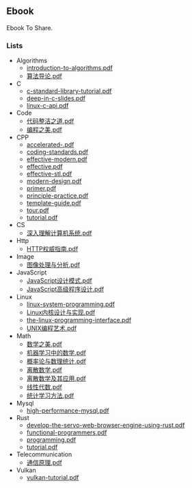 ## Ebook

Ebook To Share.

### Lists

- Algorithms
    - [introduction-to-algorithms.pdf](./ebooks/Algorithms/introduction-to-algorithms.pdf)
    - [算法导论.pdf](./ebooks/Algorithms/算法导论.pdf)
- C
    - [c-standard-library-tutorial.pdf](./ebooks/C/c-standard-library-tutorial.pdf)
    - [deep-in-c-slides.pdf](./ebooks/C/deep-in-c-slides.pdf)
    - [linux-c-api.pdf](./ebooks/C/linux-c-api.pdf)
- Code
    - [代码整洁之道.pdf](./ebooks/Code/代码整洁之道.pdf)
    - [编程之美.pdf](./ebooks/Code/编程之美.pdf)
- CPP
    - [accelerated-.pdf](./ebooks/CPP/accelerated-.pdf)
    - [coding-standards.pdf](./ebooks/CPP/coding-standards.pdf)
    - [effective-modern.pdf](./ebooks/CPP/effective-modern.pdf)
    - [effective.pdf](./ebooks/CPP/effective.pdf)
    - [effective-stl.pdf](./ebooks/CPP/effective-stl.pdf)
    - [modern-design.pdf](./ebooks/CPP/modern-design.pdf)
    - [primer.pdf](./ebooks/CPP/primer.pdf)
    - [principle-practice.pdf](./ebooks/CPP/principle-practice.pdf)
    - [template-guide.pdf](./ebooks/CPP/template-guide.pdf)
    - [tour.pdf](./ebooks/CPP/tour.pdf)
    - [tutorial.pdf](./ebooks/CPP/tutorial.pdf)
- CS
    - [深入理解计算机系统.pdf](./ebooks/CS/深入理解计算机系统.pdf)
- Http
    - [HTTP权威指南.pdf](./ebooks/Http/HTTP权威指南.pdf)
- Image
    - [图像处理与分析.pdf](./ebooks/Image/图像处理与分析.pdf)
- JavaScript
    - [JavaScript设计模式.pdf](./ebooks/JavaScript/JavaScript设计模式.pdf)
    - [JavaScript高级程序设计.pdf](./ebooks/JavaScript/JavaScript高级程序设计.pdf)
- Linux
    - [linux-system-programming.pdf](./ebooks/Linux/linux-system-programming.pdf)
    - [Linux内核设计与实现.pdf](./ebooks/Linux/Linux内核设计与实现.pdf)
    - [the-linux-programming-interface.pdf](./ebooks/Linux/the-linux-programming-interface.pdf)
    - [UNIX编程艺术.pdf](./ebooks/Linux/UNIX编程艺术.pdf)
- Math
    - [数学之美.pdf](./ebooks/Math/数学之美.pdf)
    - [机器学习中的数学.pdf](./ebooks/Math/机器学习中的数学.pdf)
    - [概率论与数理统计.pdf](./ebooks/Math/概率论与数理统计.pdf)
    - [离散数学.pdf](./ebooks/Math/离散数学.pdf)
    - [离散数学及其应用.pdf](./ebooks/Math/离散数学及其应用.pdf)
    - [线性代数.pdf](./ebooks/Math/线性代数.pdf)
    - [统计学习方法.pdf](./ebooks/Math/统计学习方法.pdf)
- Mysql
    - [high-performance-mysql.pdf](./ebooks/Mysql/high-performance-mysql.pdf)
- Rust
    - [develop-the-servo-web-browser-engine-using-rust.pdf](./ebooks/Rust/develop-the-servo-web-browser-engine-using-rust.pdf)
    - [functional-programmers.pdf](./ebooks/Rust/functional-programmers.pdf)
    - [programming.pdf](./ebooks/Rust/programming.pdf)
    - [tutorial.pdf](./ebooks/Rust/tutorial.pdf)
- Telecommunication
    - [通信原理.pdf](./ebooks/Telecommunication/通信原理.pdf)
- Vulkan
    - [vulkan-tutorial.pdf](./ebooks/Vulkan/vulkan-tutorial.pdf)
